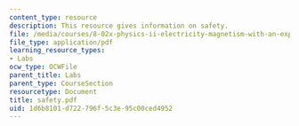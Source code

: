 ```yaml
---
content_type: resource
description: This resource gives information on safety.
file: /media/courses/8-02x-physics-ii-electricity-magnetism-with-an-experimental-focus-spring-2005/1d6b8101d722796f5c3e95c00ced4952_safety.pdf
file_type: application/pdf
learning_resource_types:
- Labs
ocw_type: OCWFile
parent_title: Labs
parent_type: CourseSection
resourcetype: Document
title: safety.pdf
uid: 1d6b8101-d722-796f-5c3e-95c00ced4952
---
```

